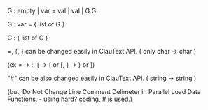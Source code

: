   G :
    empty |
    var = val |
    val |
    G G 
  
  G : 
    var = { list of G }
    
  G : 
    { list of G }
  
=, {, }  can be changed easily in ClauText API. ( only char -> char )

(ex = -> :, { -> { or [, } -> } or ])


"#" can be also changed easily in ClauText API. ( string -> string )

(but, Do Not Change Line Comment Delimeter in Parallel Load Data Functions. - using hard? coding, # is used.)
